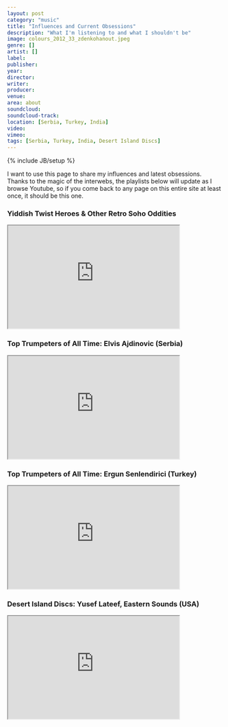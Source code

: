 ```yaml
---
layout: post
category: "music"
title: "Influences and Current Obsessions"
description: "What I'm listening to and what I shouldn't be"
image: colours_2012_33_zdenkohanout.jpeg
genre: []
artist: []
label: 
publisher: 
year: 
director: 
writer: 
producer: 
venue: 
area: about
soundcloud: 
soundcloud-track: 
location: [Serbia, Turkey, India]
video: 
vimeo: 
tags: [Serbia, Turkey, India, Desert Island Discs]
---
```

{% include JB/setup %}

I want to use this page to share my influences and latest obsessions.
Thanks to the magic of the interwebs, the playlists below will update as I browse Youtube, so if you come back to any page on this entire site at least once, it should be this one.

<h3>Yiddish Twist Heroes & Other Retro Soho Oddities</h3>
<p class="videoWrapper"><iframe src="http://www.youtube.com/embed/?listType=playlist&list=PLFA3321FE8BDC40B9&showinfo=1" width="400" height="240"></iframe></p>  

<h3>Top Trumpeters of All Time: Elvis Ajdinovic (Serbia) </h3>
<p class="videoWrapper"><iframe src="http://www.youtube.com/embed/?listType=playlist&list=PLPJ56FSR6VBESZy96erTkQPm3OeZGCoYI&showinfo=1" width="400" height="240"></iframe></p>

<h3>Top Trumpeters of All Time: Ergun Senlendirici (Turkey) </h3>
<p class="videoWrapper"><iframe src="http://www.youtube.com/embed/?listType=playlist&list=PLXRAv4Ix5bcHLhTI0KGzPAQkgYkgLnyg9&showinfo=1" width="400" height="240"></iframe></p>

<h3>Desert Island Discs: Yusef Lateef, Eastern Sounds (USA) </h3>
<p class="videoWrapper"><iframe src="http://www.youtube.com/embed/?listType=playlist&list=PLv5g7_qnWbBFNIocW9Ix_4C0U9TcMfYNl&showinfo=1" width="400" height="240"></iframe></p>


  




